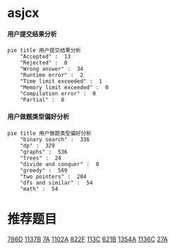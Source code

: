 # asjcx

<!-- tabs:start -->



#### **用户提交结果分析**

```mermaid
pie title 用户提交结果分析
    "Accepted" :  13
    "Rejected" :  0
    "Wrong answer" :  34
    "Runtime error" :  2
    "Time limit exceeded" :  1
    "Memory limit exceeded" :  0
    "Compilation error" :  0
    "Partial" :  0
```

#### **用户做题类型偏好分析**

```mermaid
pie title 用户做题类型偏好分析
    "binary search" :  336
    "dp" :  329
    "graphs" :  536
    "trees" :  24
    "divide and conquer" :  0
    "greedy" :  569
    "two pointers" :  284
    "dfs and similar" :  54
    "math" :  54
```



<!-- tabs:end -->
# 推荐题目
[786D](https://codeforces.com/contest/786/problem/D)
[1137B](https://codeforces.com/contest/1137/problem/B)
[7A](https://codeforces.com/contest/7/problem/A)
[1102A](https://codeforces.com/contest/1102/problem/A)
[822F](https://codeforces.com/contest/822/problem/F)
[113C](https://codeforces.com/contest/113/problem/C)
[621B](https://codeforces.com/contest/621/problem/B)
[1354A](https://codeforces.com/contest/1354/problem/A)
[1136C](https://codeforces.com/contest/1136/problem/C)
[27A](https://codeforces.com/contest/27/problem/A)
